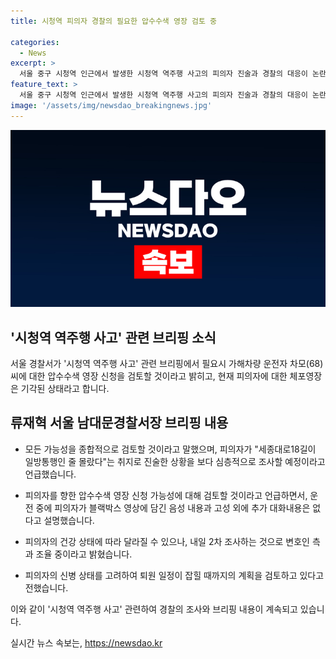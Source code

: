 ```yaml
---
title: 시청역 피의자 경찰의 필요한 압수수색 영장 검토 중

categories:
  - News
excerpt: >
  서울 중구 시청역 인근에서 발생한 시청역 역주행 사고의 피의자 진술과 경찰의 대응이 논란을 빚고 있다. 가해차량 운전자는 일방통행인 줄 몰랐다고 주장했고, 경찰은 피의자의 압수수색 영장 신청을 검토 중이다. 경찰은 국과수와 협력하여 사고 당시 상황을 재현하고, 피의자 진술을 종합적으로 검토할 예정이다. 현재 피의자에 대한 체포영장은 기각된 상태이며, 사고 원인에 대한 추가적인 조사가 필요한 상황이다.
feature_text: >
  서울 중구 시청역 인근에서 발생한 시청역 역주행 사고의 피의자 진술과 경찰의 대응이 논란을 빚고 있다. 가해차량 운전자는 일방통행인 줄 몰랐다고 주장했고, 경찰은 피의자의 압수수색 영장 신청을 검토 중이다. 경찰은 국과수와 협력하여 사고 당시 상황을 재현하고, 피의자 진술을 종합적으로 검토할 예정이다. 현재 피의자에 대한 체포영장은 기각된 상태이며, 사고 원인에 대한 추가적인 조사가 필요한 상황이다.
image: '/assets/img/newsdao_breakingnews.jpg'
---
```


<p><img src="/assets/img/newsdao_breakingnews.jpg" alt="koreaapp 속보" /></p>

<h2>'시청역 역주행 사고' 관련 브리핑 소식</h2>

<p>서울 경찰서가 '시청역 역주행 사고' 관련 브리핑에서 필요시 가해차량 운전자 차모(68)씨에 대한 압수수색 영장 신청을 검토할 것이라고 밝히고, 현재 피의자에 대한 체포영장은 기각된 상태라고 합니다.</p>

<h2>류재혁 서울 남대문경찰서장 브리핑 내용</h2>

<ul>
<li><p>모든 가능성을 종합적으로 검토할 것이라고 말했으며, 피의자가 "세종대로18길이 일방통행인 줄 몰랐다"는 취지로 진술한 상황을 보다 심층적으로 조사할 예정이라고 언급했습니다.</p></li>
<li><p>피의자를 향한 압수수색 영장 신청 가능성에 대해 검토할 것이라고 언급하면서, 운전 중에 피의자가 블랙박스 영상에 담긴 음성 내용과 고성 외에 추가 대화내용은 없다고 설명했습니다.</p></li>
<li><p>피의자의 건강 상태에 따라 달라질 수 있으나, 내일 2차 조사하는 것으로 변호인 측과 조율 중이라고 밝혔습니다.</p></li>
<li><p>피의자의 신병 상태를 고려하여 퇴원 일정이 잡힐 때까지의 계획을 검토하고 있다고 전했습니다.</p></li>
</ul>

<p>이와 같이 '시청역 역주행 사고' 관련하여 경찰의 조사와 브리핑 내용이 계속되고 있습니다.</p>
실시간 뉴스 속보는, <a href="https://newsdao.kr" rel="dofollow">https://newsdao.kr</a>


